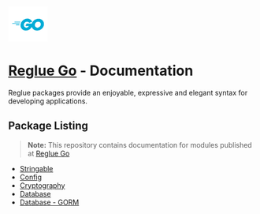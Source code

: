 <img src="img/go/Go-Logo_Blue.svg" width="80" height="70.8" alt="Go logo">

# [Reglue Go](https://github.com/reglue4go) - Documentation

Reglue packages provide an enjoyable, expressive and elegant syntax for developing applications.

## Package Listing

> **Note:** This repository contains documentation for modules published at [Reglue Go](https://github.com/orgs/reglue4go/repositories)

-   [Stringable](https://reglue4go.github.io/docs/stringable/)
-   [Config](https://reglue4go.github.io/docs/config)
-   [Cryptography](https://reglue4go.github.io/docs/cryptography)
-   [Database](https://reglue4go.github.io/docs/db)
-   [Database - GORM](https://reglue4go.github.io/docs/db4gorm)
